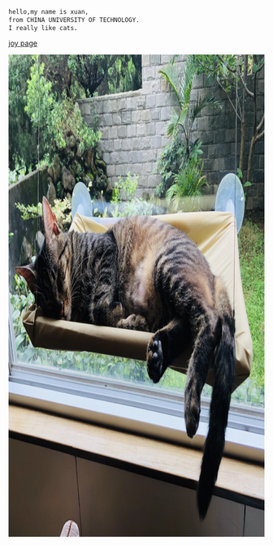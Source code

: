     hello,my name is xuan,
    from CHINA UNIVERSITY OF TECHNOLOGY.
    I really like cats.
    
[joy page](https://joywork00.github.io/)


<img src="IMG_0162.jpg" alt="mouse1" width="900" height="950">

